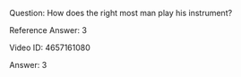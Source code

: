 Question: How does the right most man play his instrument?

Reference Answer: 3

Video ID: 4657161080

Answer: 3

